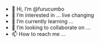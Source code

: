 - 👋 Hi, I’m @furucumbo
- 👀 I’m interested in ... live changing
- 🌱 I’m currently learning ... 
- 💞️ I’m looking to collaborate on ... 
- 📫 How to reach me ...

<!---
furucumbo/furucumbo is a ✨ special ✨ repository because its `README.md` (this file) appears on your GitHub profile.
You can click the Preview link to take a look at your changes.
--->
